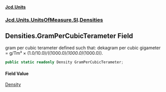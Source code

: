 #### [Jcd.Units](index 'index')
### [Jcd.Units.UnitsOfMeasure.SI](Jcd.Units.UnitsOfMeasure.SI 'Jcd.Units.UnitsOfMeasure.SI').[Densities](Densities 'Jcd.Units.UnitsOfMeasure.SI.Densities')

## Densities.GramPerCubicTerameter Field

gram per cubic terameter defined such that: dekagram per cubic gigameter = g/Tm³ ×
(1.0/10.0)/((1000.0)*(1000.0)*(1000.0)).

```csharp
public static readonly Density GramPerCubicTerameter;
```

#### Field Value
[Density](Density 'Jcd.Units.UnitTypes.Density')